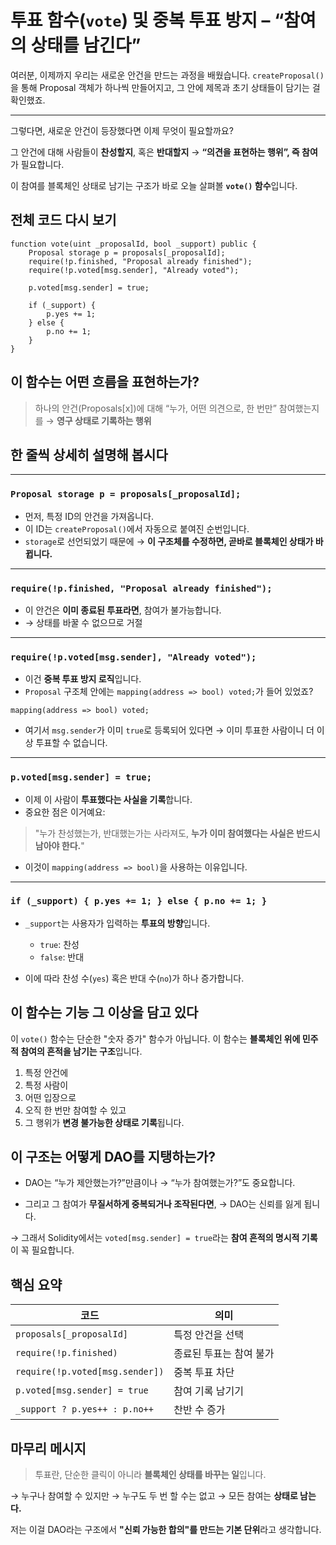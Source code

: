 # 투표 함수(`vote`) 및 중복 투표 방지 – “참여의 상태를 남긴다”

여러분, 이제까지 우리는 새로운 안건을 만드는 과정을 배웠습니다.
`createProposal()`을 통해 Proposal 객체가 하나씩 만들어지고,
그 안에 제목과 초기 상태들이 담기는 걸 확인했죠.

---

그렇다면, 새로운 안건이 등장했다면 이제 무엇이 필요할까요?

그 안건에 대해 사람들이 **찬성할지**, 혹은 **반대할지**
→ **“의견을 표현하는 행위”, 즉 참여**가 필요합니다.

이 참여를 블록체인 상태로 남기는 구조가 바로 오늘 살펴볼 **`vote()` 함수**입니다.

## 전체 코드 다시 보기

```solidity
function vote(uint _proposalId, bool _support) public {
    Proposal storage p = proposals[_proposalId];
    require(!p.finished, "Proposal already finished");
    require(!p.voted[msg.sender], "Already voted");

    p.voted[msg.sender] = true;

    if (_support) {
        p.yes += 1;
    } else {
        p.no += 1;
    }
}
```

## 이 함수는 어떤 흐름을 표현하는가?

> 하나의 안건(Proposals\[x])에 대해
> “누가, 어떤 의견으로, 한 번만” 참여했는지를
> → **영구 상태로 기록하는 행위**

## 한 줄씩 상세히 설명해 봅시다

---

### `Proposal storage p = proposals[_proposalId];`

- 먼저, 특정 ID의 안건을 가져옵니다.
- 이 ID는 `createProposal()`에서 자동으로 붙여진 순번입니다.
- `storage`로 선언되었기 때문에
  → **이 구조체를 수정하면, 곧바로 블록체인 상태가 바뀝니다.**

---

### `require(!p.finished, "Proposal already finished");`

- 이 안건은 **이미 종료된 투표라면**, 참여가 불가능합니다.
- → 상태를 바꿀 수 없으므로 거절

---

### `require(!p.voted[msg.sender], "Already voted");`

- 이건 **중복 투표 방지 로직**입니다.
- `Proposal` 구조체 안에는 `mapping(address => bool) voted;`가 들어 있었죠?

```solidity
mapping(address => bool) voted;
```

- 여기서 `msg.sender`가 이미 `true`로 등록되어 있다면
  → 이미 투표한 사람이니 더 이상 투표할 수 없습니다.

---

### `p.voted[msg.sender] = true;`

- 이제 이 사람이 **투표했다는 사실을 기록**합니다.
- 중요한 점은 이거예요:

> "누가 찬성했는가, 반대했는가는 사라져도,
> **누가 이미 참여했다는 사실은 반드시 남아야 한다.**"

- 이것이 `mapping(address => bool)`을 사용하는 이유입니다.

---

### `if (_support) { p.yes += 1; } else { p.no += 1; }`

- `_support`는 사용자가 입력하는 **투표의 방향**입니다.

  - `true`: 찬성
  - `false`: 반대

- 이에 따라 찬성 수(`yes`) 혹은 반대 수(`no`)가 하나 증가합니다.

## 이 함수는 기능 그 이상을 담고 있다

이 `vote()` 함수는 단순한 "숫자 증가" 함수가 아닙니다.
이 함수는 **블록체인 위에 민주적 참여의 흔적을 남기는 구조**입니다.

1. 특정 안건에
2. 특정 사람이
3. 어떤 입장으로
4. 오직 한 번만 참여할 수 있고
5. 그 행위가 **변경 불가능한 상태로 기록**됩니다.

## 이 구조는 어떻게 DAO를 지탱하는가?

- DAO는 “누가 제안했는가?”만큼이나
  → “누가 참여했는가?”도 중요합니다.

- 그리고 그 참여가 **무질서하게 중복되거나 조작된다면**,
  → DAO는 신뢰를 잃게 됩니다.

→ 그래서 Solidity에서는 `voted[msg.sender] = true`라는
**참여 흔적의 명시적 기록**이 꼭 필요합니다.

## 핵심 요약

| 코드                            | 의미                    |
| ------------------------------- | ----------------------- |
| `proposals[_proposalId]`        | 특정 안건을 선택        |
| `require(!p.finished)`          | 종료된 투표는 참여 불가 |
| `require(!p.voted[msg.sender])` | 중복 투표 차단          |
| `p.voted[msg.sender] = true`    | 참여 기록 남기기        |
| `_support ? p.yes++ : p.no++`   | 찬반 수 증가            |

## 마무리 메시지

> 투표란, 단순한 클릭이 아니라
> **블록체인 상태를 바꾸는 일**입니다.

→ 누구나 참여할 수 있지만
→ 누구도 두 번 할 수는 없고
→ 모든 참여는 **상태로 남는다.**

저는 이걸 DAO라는 구조에서 **"신뢰 가능한 합의"를 만드는 기본 단위**라고 생각합니다.
